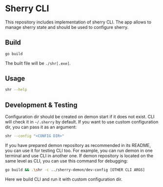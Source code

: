 # Sherry CLI

This repository includes implementation of sherry CLI.
The app allows to manage sherry state and should be used to configure sherry.

## Build

```bash
go build
```

The built file will be `./shr[.exe]`.

## Usage

```bash
shr --help
```

## Development & Testing

Configuration dir should be created on demon start if it does not exist. 
CLI will check it in `~/.sherry` by default.
If you want to use custom configuration dir, you can pass it as an argument:

```bash
shr --config "<CONFIG DIR>"
```

If you have prepared demon repository as recommended in its README, you can use it for testing CLI too.
For example, you can run demon in one terminal and use CLI in another one.
If demon repository is located on the same level as CLI, you can use this command for debugging:

```bash
go build && .\shr -c ../sherry-demon/dev-config [OTHER CLI ARGS]
```

Here we build CLI and run it with custom configuration dir.
